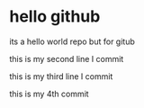 # hello github

its a hello world repo but for gitub

this is my second line I commit

this is my third line I commit

this is my 4th commit